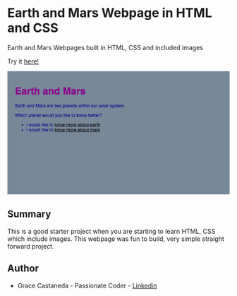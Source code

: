 # Earth and Mars Webpage in HTML and CSS


Earth and Mars Webpages built in HTML, CSS and included images 

Try it [here!](https://gracii.github.io/earth-mars/)

![alt text](https://github.com/Gracii/earth-mars/blob/master/images/Earth%20and%20Mars%20Webpage.png)


## Summary
This is a good starter project when you are starting to learn HTML, CSS which include images.  This webpage was fun to build, very simple straight forward project. 

## Author
* Grace Castaneda - Passionate Coder - [Linkedin](https://www.linkedin.com/in/castanedagrace/)
